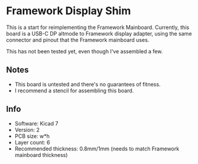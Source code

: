 # Framework Display Shim

This is a start for reimplementing the Framework Mainboard.
Currently, this board is a USB-C DP altmode to Framework display adapter,
using the same connector and pinout that the Framework mainboard uses.

This has not been tested yet, even though I've assembled a few.

## Notes

- This board is untested and there's no guarantees of fitness.
- I recommend a stencil for assembling this board.

## Info

- Software: Kicad 7
- Version: 2
- PCB size: w*h
- Layer count: 6
- Recommended thickness: 0.8mm/1mm (needs to match Framework mainboard thickness)
